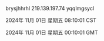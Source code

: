 brysjhhrhl 219.139.197.74 yqqlmgsycl

2024年 11月 01日 星期五 08:10:01 CST

2024年 11月 01日 星期五 00:10:01 GMT
